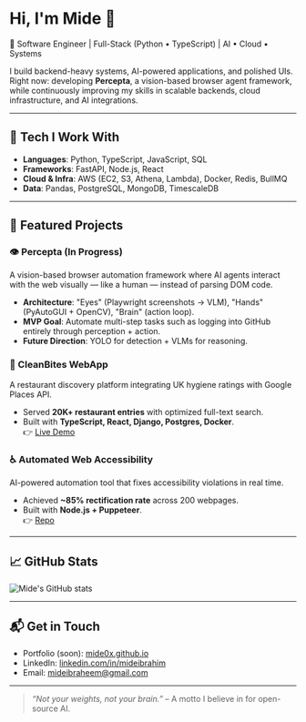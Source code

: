 # Hi, I'm Mide 👋  

🚀 Software Engineer | Full-Stack (Python • TypeScript) | AI • Cloud • Systems  

I build backend-heavy systems, AI-powered applications, and polished UIs.  
Right now: developing **Percepta**, a vision-based browser agent framework, while continuously improving my skills in scalable backends, cloud infrastructure, and AI integrations.  

---

## 🔧 Tech I Work With
- **Languages**: Python, TypeScript, JavaScript, SQL  
- **Frameworks**: FastAPI, Node.js, React  
- **Cloud & Infra**: AWS (EC2, S3, Athena, Lambda), Docker, Redis, BullMQ  
- **Data**: Pandas, PostgreSQL, MongoDB, TimescaleDB  

---

## 📌 Featured Projects
### 👁️ Percepta (In Progress)  
A vision-based browser automation framework where AI agents interact with the web visually — like a human — instead of parsing DOM code.  
- **Architecture**: "Eyes" (Playwright screenshots → VLM), "Hands" (PyAutoGUI + OpenCV), "Brain" (action loop).  
- **MVP Goal**: Automate multi-step tasks such as logging into GitHub entirely through perception + action.  
- **Future Direction**: YOLO for detection + VLMs for reasoning.  

### 🍴 CleanBites WebApp  
A restaurant discovery platform integrating UK hygiene ratings with Google Places API.  
- Served **20K+ restaurant entries** with optimized full-text search.  
- Built with **TypeScript, React, Django, Postgres, Docker**.  
👉 [Live Demo](https://cleanbites.uk)  

### ♿ Automated Web Accessibility  
AI-powered automation tool that fixes accessibility violations in real time.  
- Achieved **~85% rectification rate** across 200 webpages.  
- Built with **Node.js + Puppeteer**.  
👉 [Repo](https://github.com/mide0x/GPT_LLAMA_Web_Accessibility_Code)  

---

## 📈 GitHub Stats
![Mide's GitHub stats](https://github-readme-stats.vercel.app/api?username=mide0x&show_icons=true&theme=radical)  

---

## 📬 Get in Touch
- Portfolio (soon): [mide0x.github.io](https://mide0x.github.io)  
- LinkedIn: [linkedin.com/in/mideibrahim](https://linkedin.com/in/mideibrahim)  
- Email: mideibraheem@gmail.com  

---

> *“Not your weights, not your brain.”* – A motto I believe in for open-source AI.  
